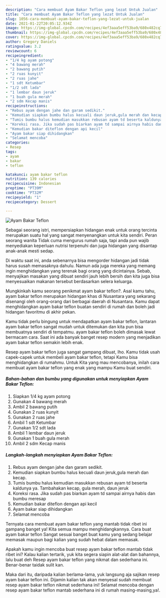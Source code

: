 ```yaml
---
description: "Cara membuat Ayam Bakar Teflon yang lezat Untuk Jualan"
title: "Cara membuat Ayam Bakar Teflon yang lezat Untuk Jualan"
slug: 1056-cara-membuat-ayam-bakar-teflon-yang-lezat-untuk-jualan
date: 2021-01-22T20:05:12.934Z
image: https://img-global.cpcdn.com/recipes/4ef3aaa5eff53ba9/680x482cq70/ayam-bakar-teflon-foto-resep-utama.jpg
thumbnail: https://img-global.cpcdn.com/recipes/4ef3aaa5eff53ba9/680x482cq70/ayam-bakar-teflon-foto-resep-utama.jpg
cover: https://img-global.cpcdn.com/recipes/4ef3aaa5eff53ba9/680x482cq70/ayam-bakar-teflon-foto-resep-utama.jpg
author: Gregory Daniels
ratingvalue: 3.2
reviewcount: 6
recipeingredient:
- "1/4 kg ayam potong"
- "4 bawang merah"
- "2 bawang putih"
- "2 ruas kunyit"
- "2 ruas jahe"
- "1 sdt Ketumbar"
- "1/2 sdt lada"
- "1 lembar daun jeruk"
- "1 buah gula merah"
- "2 sdm Kecap manis"
recipeinstructions:
- "Rebus ayam dengan jahe dan garam sedikit."
- "Kemudian siapkan bumbu halus kecuali daun jeruk,gula merah dan kecap."
- "Tumis bumbu halus kemudian masukkan rebusan ayam td beserta kaldunya ya. Tambahakan kecap, gula merah, daun jeruk"
- "Koreksi rasa. Jika sudah pas biarkan ayam td sampai airnya habis dan bumbu meresap"
- "Kemudian bakar diteflon dengan api kecil"
- "Ayam bakar siap dihidangkan"
- "Selamat mencoba"
categories:
- Resep
tags:
- ayam
- bakar
- teflon

katakunci: ayam bakar teflon 
nutrition: 139 calories
recipecuisine: Indonesian
preptime: "PT39M"
cooktime: "PT32M"
recipeyield: "1"
recipecategory: Dessert

---
```



![Ayam Bakar Teflon](https://img-global.cpcdn.com/recipes/4ef3aaa5eff53ba9/680x482cq70/ayam-bakar-teflon-foto-resep-utama.jpg)

Sebagai seorang istri, mempersiapkan hidangan enak untuk orang tercinta merupakan suatu hal yang sangat menyenangkan untuk kita sendiri. Peran seorang  wanita Tidak cuma mengurus rumah saja, tapi anda pun wajib menyediakan keperluan nutrisi terpenuhi dan juga hidangan yang disantap anak-anak mesti sedap.

Di waktu  saat ini, anda sebenarnya bisa mengorder hidangan jadi tidak harus susah memasaknya dahulu. Namun ada juga mereka yang memang ingin menghidangkan yang terenak bagi orang yang dicintainya. Sebab, menyajikan masakan yang dibuat sendiri jauh lebih bersih dan kita juga bisa menyesuaikan makanan tersebut berdasarkan selera keluarga. 



Mungkinkah kamu seorang penikmat ayam bakar teflon?. Asal kamu tahu, ayam bakar teflon merupakan hidangan khas di Nusantara yang sekarang disenangi oleh orang-orang dari berbagai daerah di Nusantara. Kamu dapat menghidangkan ayam bakar teflon buatan sendiri di rumah dan boleh jadi hidangan favoritmu di akhir pekan.

Kamu tidak perlu bingung untuk mendapatkan ayam bakar teflon, lantaran ayam bakar teflon sangat mudah untuk ditemukan dan kita pun bisa membuatnya sendiri di tempatmu. ayam bakar teflon boleh dimasak lewat bermacam cara. Saat ini ada banyak banget resep modern yang menjadikan ayam bakar teflon semakin lebih enak.

Resep ayam bakar teflon juga sangat gampang dibuat, lho. Kamu tidak usah capek-capek untuk membeli ayam bakar teflon, tetapi Kamu bisa menghidangkan di rumahmu. Untuk Kita yang mau mencobanya, inilah cara membuat ayam bakar teflon yang enak yang mampu Kamu buat sendiri.

<!--inarticleads1-->

##### Bahan-bahan dan bumbu yang digunakan untuk menyiapkan Ayam Bakar Teflon:

1. Siapkan 1/4 kg ayam potong
1. Gunakan 4 bawang merah
1. Ambil 2 bawang putih
1. Gunakan 2 ruas kunyit
1. Gunakan 2 ruas jahe
1. Ambil 1 sdt Ketumbar
1. Gunakan 1/2 sdt lada
1. Ambil 1 lembar daun jeruk
1. Gunakan 1 buah gula merah
1. Ambil 2 sdm Kecap manis




<!--inarticleads2-->

##### Langkah-langkah menyiapkan Ayam Bakar Teflon:

1. Rebus ayam dengan jahe dan garam sedikit.
1. Kemudian siapkan bumbu halus kecuali daun jeruk,gula merah dan kecap.
1. Tumis bumbu halus kemudian masukkan rebusan ayam td beserta kaldunya ya. Tambahakan kecap, gula merah, daun jeruk
1. Koreksi rasa. Jika sudah pas biarkan ayam td sampai airnya habis dan bumbu meresap
1. Kemudian bakar diteflon dengan api kecil
1. Ayam bakar siap dihidangkan
1. Selamat mencoba




Ternyata cara membuat ayam bakar teflon yang mantab tidak ribet ini gampang banget ya! Kita semua mampu menghidangkannya. Cara buat ayam bakar teflon Sangat sesuai banget buat kamu yang sedang belajar memasak maupun bagi kalian yang sudah hebat dalam memasak.

Apakah kamu ingin mencoba buat resep ayam bakar teflon mantab tidak ribet ini? Kalau kalian tertarik, yuk kita segera siapin alat-alat dan bahannya, lalu buat deh Resep ayam bakar teflon yang nikmat dan sederhana ini. Benar-benar taidak sulit kan. 

Maka dari itu, daripada kalian berlama-lama, yuk langsung aja sajikan resep ayam bakar teflon ini. Dijamin kalian tak akan menyesal sudah membuat resep ayam bakar teflon nikmat sederhana ini! Selamat mencoba dengan resep ayam bakar teflon mantab sederhana ini di rumah masing-masing,ya!.

